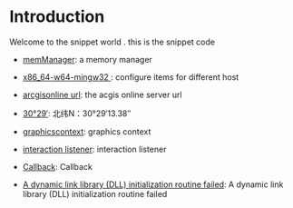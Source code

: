 # Introduction
Welcome to the snippet world .
this is the snippet code

- [memManager](https://github.com/cheldon-cn/thirdparty/blob/main/snippet/memomanager.md#1-memmanager): a memory manager 

- [x86_64-w64-mingw32 ](https://github.com/cheldon-cn/thirdparty/blob/main/snippet/memomanager.md#2---hostx86_64-w64-mingw32): configure items for different host

- [arcgisonline url](https://github.com/cheldon-cn/thirdparty/blob/main/snippet/memomanager.md#3-arcgisonline-url): the acgis online  server url 

- [30°29′](https://github.com/cheldon-cn/thirdparty/blob/main/snippet/memomanager.md#4--%E5%8C%97%E7%BA%ACn30291338--%E4%B8%9C%E7%BB%8Fe114284983): 北纬N：30°29′13.38″

- [graphicscontext](https://github.com/cheldon-cn/thirdparty/blob/main/snippet/memomanager.md#5-graphicscontext): graphics context 

- [interaction listener](https://github.com/cheldon-cn/thirdparty/blob/main/snippet/memomanager.md#6-interaction-listener): interaction listener

- [Callback](https://github.com/cheldon-cn/thirdparty/blob/main/snippet/memomanager.md#7-Callback): Callback

- [A dynamic link library (DLL) initialization routine failed](https://github.com/cheldon-cn/thirdparty/blob/main/snippet/memomanager.md#8-):  A dynamic link library (DLL) initialization routine failed